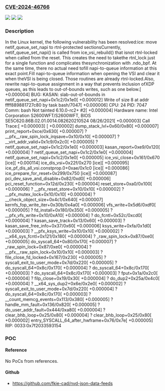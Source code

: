 ### [CVE-2024-46766](https://cve.mitre.org/cgi-bin/cvename.cgi?name=CVE-2024-46766)
![](https://img.shields.io/static/v1?label=Product&message=Linux&color=blue)
![](https://img.shields.io/static/v1?label=Version&message=080b0c8d6d26%3C%202285c2faef19%20&color=brighgreen)
![](https://img.shields.io/static/v1?label=Vulnerability&message=n%2Fa&color=brighgreen)

### Description

In the Linux kernel, the following vulnerability has been resolved:ice: move netif_queue_set_napi to rtnl-protected sectionsCurrently, netif_queue_set_napi() is called from ice_vsi_rebuild() that isnot rtnl-locked when called from the reset. This creates the need to takethe rtnl_lock just for a single function and complicates thesynchronization with .ndo_bpf. At the same time, there no actual need tofill napi-to-queue information at this exact point.Fill napi-to-queue information when opening the VSI and clear it when theVSI is being closed. Those routines are already rtnl-locked.Also, rewrite napi-to-queue assignment in a way that prevents inclusion ofXDP queues, as this leads to out-of-bounds writes, such as one below.[  +0.000004] BUG: KASAN: slab-out-of-bounds in netif_queue_set_napi+0x1c2/0x1e0[  +0.000012] Write of size 8 at addr ffff889881727c80 by task bash/7047[  +0.000006] CPU: 24 PID: 7047 Comm: bash Not tainted 6.10.0-rc2+ #2[  +0.000004] Hardware name: Intel Corporation S2600WFT/S2600WFT, BIOS SE5C620.86B.02.01.0014.082620210524 08/26/2021[  +0.000003] Call Trace:[  +0.000003]  <TASK>[  +0.000002]  dump_stack_lvl+0x60/0x80[  +0.000007]  print_report+0xce/0x630[  +0.000007]  ? __pfx__raw_spin_lock_irqsave+0x10/0x10[  +0.000007]  ? __virt_addr_valid+0x1c9/0x2c0[  +0.000005]  ? netif_queue_set_napi+0x1c2/0x1e0[  +0.000003]  kasan_report+0xe9/0x120[  +0.000004]  ? netif_queue_set_napi+0x1c2/0x1e0[  +0.000004]  netif_queue_set_napi+0x1c2/0x1e0[  +0.000005]  ice_vsi_close+0x161/0x670 [ice][  +0.000114]  ice_dis_vsi+0x22f/0x270 [ice][  +0.000095]  ice_pf_dis_all_vsi.constprop.0+0xae/0x1c0 [ice][  +0.000086]  ice_prepare_for_reset+0x299/0x750 [ice][  +0.000087]  pci_dev_save_and_disable+0x82/0xd0[  +0.000006]  pci_reset_function+0x12d/0x230[  +0.000004]  reset_store+0xa0/0x100[  +0.000006]  ? __pfx_reset_store+0x10/0x10[  +0.000002]  ? __pfx_mutex_lock+0x10/0x10[  +0.000004]  ? __check_object_size+0x4c1/0x640[  +0.000007]  kernfs_fop_write_iter+0x30b/0x4a0[  +0.000006]  vfs_write+0x5d6/0xdf0[  +0.000005]  ? fd_install+0x180/0x350[  +0.000005]  ? __pfx_vfs_write+0x10/0xA10[  +0.000004]  ? do_fcntl+0x52c/0xcd0[  +0.000004]  ? kasan_save_track+0x13/0x60[  +0.000003]  ? kasan_save_free_info+0x37/0x60[  +0.000006]  ksys_write+0xfa/0x1d0[  +0.000003]  ? __pfx_ksys_write+0x10/0x10[  +0.000002]  ? __x64_sys_fcntl+0x121/0x180[  +0.000004]  ? _raw_spin_lock+0x87/0xe0[  +0.000005]  do_syscall_64+0x80/0x170[  +0.000007]  ? _raw_spin_lock+0x87/0xe0[  +0.000004]  ? __pfx__raw_spin_lock+0x10/0x10[  +0.000003]  ? file_close_fd_locked+0x167/0x230[  +0.000005]  ? syscall_exit_to_user_mode+0x7d/0x220[  +0.000005]  ? do_syscall_64+0x8c/0x170[  +0.000004]  ? do_syscall_64+0x8c/0x170[  +0.000003]  ? do_syscall_64+0x8c/0x170[  +0.000003]  ? fput+0x1a/0x2c0[  +0.000004]  ? filp_close+0x19/0x30[  +0.000004]  ? do_dup2+0x25a/0x4c0[  +0.000004]  ? __x64_sys_dup2+0x6e/0x2e0[  +0.000002]  ? syscall_exit_to_user_mode+0x7d/0x220[  +0.000004]  ? do_syscall_64+0x8c/0x170[  +0.000003]  ? __count_memcg_events+0x113/0x380[  +0.000005]  ? handle_mm_fault+0x136/0x820[  +0.000005]  ? do_user_addr_fault+0x444/0xa80[  +0.000004]  ? clear_bhb_loop+0x25/0x80[  +0.000004]  ? clear_bhb_loop+0x25/0x80[  +0.000002]  entry_SYSCALL_64_after_hwframe+0x76/0x7e[  +0.000005] RIP: 0033:0x7f2033593154

### POC

#### Reference
No PoCs from references.

#### Github
- https://github.com/fkie-cad/nvd-json-data-feeds


